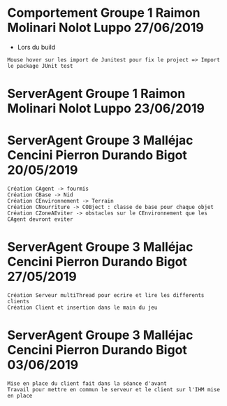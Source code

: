 # Comportement Groupe 1 Raimon Molinari Nolot Luppo 27/06/2019

* Lors du build

```
Mouse hover sur les import de Junitest pour fix le project => Import le package JUnit test
```


# ServerAgent Groupe 1 Raimon Molinari Nolot Luppo 23/06/2019


# ServerAgent Groupe 3 Malléjac Cencini Pierron Durando Bigot 20/05/2019

```
Création CAgent -> fourmis 
Création CBase -> Nid
Création CEnvironnement -> Terrain
Création CNourriture -> COBject : classe de base pour chaque objet
Création CZoneAEviter -> obstacles sur le CEnvironnement que les CAgent devront eviter
```

# ServerAgent Groupe 3 Malléjac Cencini Pierron Durando Bigot 27/05/2019

```
Création Serveur multiThread pour ecrire et lire les differents clients
Création Client et insertion dans le main du jeu
```

# ServerAgent Groupe 3 Malléjac Cencini Pierron Durando Bigot 03/06/2019

```
Mise en place du client fait dans la séance d'avant
Travail pour mettre en commun le serveur et le client sur l'IHM mise en place
```
